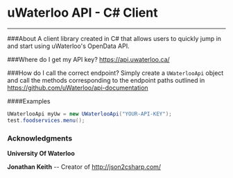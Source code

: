 # uWaterloo API - C# Client
---

###About
A client library created in C# that allows users to quickly jump in and start using uWaterloo's OpenData API. 

###Where do I get my API key?
https://api.uwaterloo.ca/

###How do I call the correct endpoint?
Simply create a `UWaterlooApi` object and call the methods corresponding to the endpoint paths outlined in https://github.com/uWaterloo/api-documentation

####Examples

```C#
UWaterlooApi myUw = new UWaterlooApi("YOUR-API-KEY");
test.foodservices.menu(); 
```

### Acknowledgments
**University Of Waterloo**

**Jonathan Keith** -- Creator of http://json2csharp.com/
